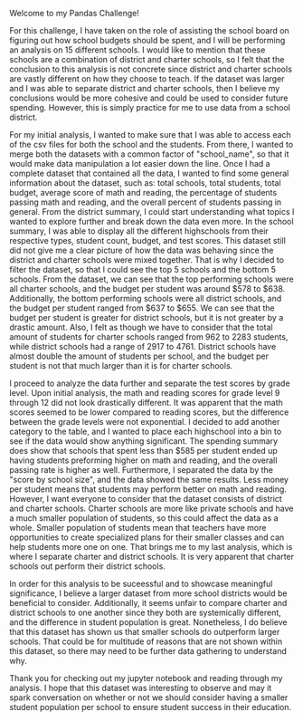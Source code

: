 Welcome to my Pandas Challenge!

For this challenge, I have taken on the role of assisting the school board on figuring out how school budgets should be spent, and I will be performing an analysis on 15 different schools. I would like to mention that these schools are a combination of district and charter schools, so I felt that the conclusion to this analysis is not concrete since district and charter schools are vastly different on how they choose to teach. If the dataset was larger and I was able to separate district and charter schools, then I believe my conclusions would be more cohesive and could be used to consider future spending. However, this is simply practice for me to use data from a school district. 

For my initial analysis, I wanted to make sure that I was able to access each of the csv files for both the school and the students. From there, I wanted to merge both the datasets with a common factor of "school_name", so that it would make data manipulation a lot easier down the line. Once I had a complete dataset that contained all the data, I wanted to find some general information about the dataset, such as: total schools, total students, total budget, average score of math and reading, the percentage of students passing math and reading, and the overall percent of students passing in general. From the district summary, I could start understanding what topics I wanted to explore further and break down the data even more. In the school summary, I was able to display all the different highschools from their respective types, student count, budget, and test scores. This dataset still did not give me a clear picture of how the data was behaving since the district and charter schools were mixed together. That is why I decided to filter the dataset, so that I could see the top 5 schools and the bottom 5 schools. From the dataset, we can see that the top performing schools were all charter schools, and the budget per student was around $578 to $638. Additionally, the bottom performing schools were all district schools, and the budget per student ranged from $637 to $655. We can see that the budget per student is greater for district schools, but it is not greater by a drastic amount. Also, I felt as though we have to consider that the total amount of students for charter schools ranged from 962 to 2283 students, while district schools had a range of 2917 to 4761. District schools have almost double the amount of students per school, and the budget per student is not that much larger than it is for charter schools. 

I proceed to analyze the data further and separate the test scores by grade level. Upon initial analysis, the math and reading scores for grade level 9 through 12 did not look drastically different. It was apparent that the math scores seemed to be lower compared to reading scores, but the difference between the grade levels were not exponential. I decided to add another category to the table, and I wanted to place each highschool into a bin to see if the data would show anything significant. The spending summary does show that schools that spent less than $585 per student ended up having students preforming higher on math and reading, and the overall passing rate is higher as well. Furthermore, I separated the data by the "score by school size", and the data showed the same results. Less money per student means that students may perform better on math and reading. However, I want everyone to consider that the dataset consists of district and charter schools. Charter schools are more like private schools and have a much smaller population of students, so this could affect the data as a whole. Smaller population of students mean that teachers have more opportunities to create specialized plans for their smaller classes and can help students more one on one. That brings me to my last analysis, which is where I separate charter and district schools. It is very apparent that charter schools out perform their district schools. 

In order for this analysis to be suceessful and to showcase meaningful significance, I believe a larger dataset from more school districts would be beneficial to consider. Additionally, it seems unfair to compare charter and district schools to one another since they both are systemically different, and the difference in student population is great. Nonetheless, I do believe that this dataset has shown us that smaller schools do outperform larger schools. That could be for multitude of reasons that are not shown within this dataset, so there may need to be further data gathering to understand why. 

Thank you for checking out my jupyter notebook and reading through my analysis. I hope that this dataset was interesting to observe and may it spark conversation on whether or not we should consider having a smaller student population per school to ensure student success in their education. 

